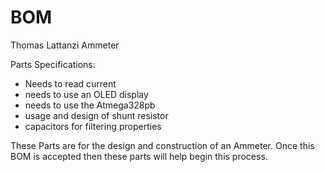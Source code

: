 # BOM

Thomas Lattanzi 
Ammeter

Parts Specifications:
- Needs to read current
- needs to use an OLED display
- needs to use the Atmega328pb
- usage and design of shunt resistor
- capacitors for filtering properties

These Parts are for the design and construction of an Ammeter. Once this BOM is accepted then these parts will help begin this process. 

